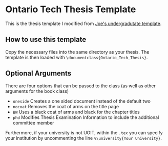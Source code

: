 # Ontario Tech Thesis Template
This is the thesis template I modified from [Joe's undergradutate template](http://faculty.uoit.ca/macmillan/thesis_template.zip).

## How to use this template

Copy the necessary files into the same directory as your thesis.
The template is then loaded with `\documentclass{Ontario_Tech_Thesis}`.

## Optional Arguments

There are four options that can be passed to the class (as well as other arguments for the book class)
- `oneside` Creates a one sided document instead of the default two
- `nocoat` Removes the coat of arms on the title page
- `BW` Uses a black coat of arms and black for the chapter titles
- `phd` Modifies Thesis Examination Information to include the additional committee member

Furthermore, if your university is not UOIT, within the `.tex` you can specify your institution by uncommenting the line `%\university{Your University}`.
